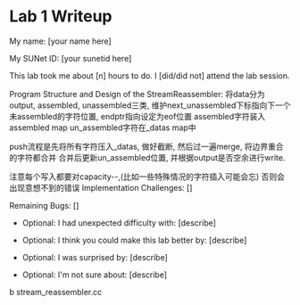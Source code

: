 Lab 1 Writeup
=============

My name: [your name here]

My SUNet ID: [your sunetid here]

This lab took me about [n] hours to do. I [did/did not] attend the lab session.

Program Structure and Design of the StreamReassembler:
将data分为output, assembled, unassembled三类, 维护next_unassembled下标指向下一个未assembled的字符位置, endptr指向设定为eof位置
assembled字符装入assembled map
un_assembled字符在_datas map中

push流程是先将所有字符压入_datas, 做好截断, 然后过一遍merge, 将边界重合的字符都合并
合并后更新un_assembled位置, 并根据output是否空余进行write.

注意每个写入都要对capacity--,(比如一些特殊情况的字符插入可能会忘) 否则会出现意想不到的错误
Implementation Challenges:
[]

Remaining Bugs:
[]

- Optional: I had unexpected difficulty with: [describe]

- Optional: I think you could make this lab better by: [describe]

- Optional: I was surprised by: [describe]

- Optional: I'm not sure about: [describe]

b stream_reassembler.cc

